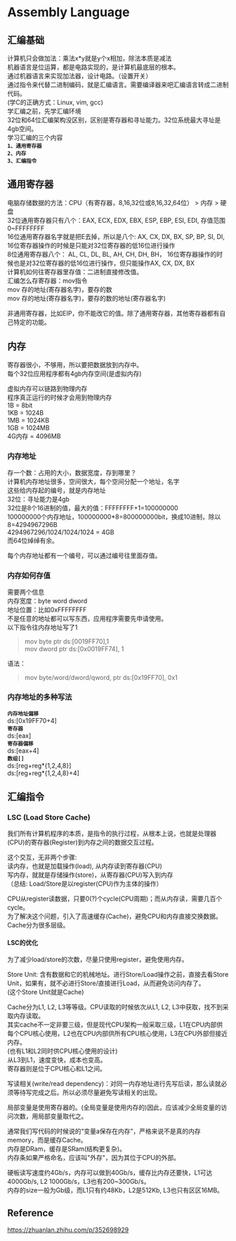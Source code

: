 # Assembly Language

## 汇编基础 
计算机只会做加法：乘法x*y就是y个x相加，除法本质是减法  
机器语言是位运算，都是电路实现的，是计算机最底层的根本。  
通过机器语言来实现加法器，设计电路。（设置开关）  
通过指令来代替二进制编码，就是汇编语言。需要编译器来吧汇编语言转成二进制代码。  
(学C的正确方式：Linux, vim, gcc)  
学汇编之前，先学汇编环境  
32位和64位汇编架构没区别，区别是寄存器和寻址能力。32位系统最大寻址是4gb空间。  
学习汇编的三个内容  
**`1、通用寄存器`**  
**`2、内存`**  
**`3、汇编指令`**  

## 通用寄存器
电脑存储数据的方法：CPU（有寄存器，8,16,32位或8,16,32,64位） > 内存 > 硬盘  
32位通用寄存器只有八个：EAX, ECX, EDX, EBX, ESP, EBP, ESI, EDI, 存值范围0~FFFFFFFF  
16位通用寄存器名字就是把E去掉，所以是八个: AX, CX, DX, BX, SP, BP, SI, DI, 16位寄存器操作的时候是只能对32位寄存器的低16位进行操作  
8位通用寄存器八个： AL, CL, DL, BL, AH, CH, DH, BH， 16位寄存器操作的时候也是对32位寄存器的低16位进行操作，但只能操作AX, CX, DX, BX  
计算机如何往寄存器里存值：二进制直接修改值。  
汇编怎么存寄存器：mov指令  
mov 存的地址(寄存器名字)，要存的数  
mov 存的地址(寄存器名字)，要存的数的地址(寄存器名字)  

非通用寄存器，比如EIP，你不能改它的值。除了通用寄存器，其他寄存器都有自己特定的功能。  

## 内存
寄存器很小，不够用，所以要把数据放到内存中。  
每个32位应用程序都有4gb内存空间(是虚拟内存)  

虚拟内存可以链路到物理内存  
程序真正运行的时候才会用到物理内存  
1B = 8bit  
1KB = 1024B  
1MB = 1024KB  
1GB = 1024MB  
4G内存 = 4096MB  

### 内存地址
存一个数：占用的大小，数据宽度，存到哪里？  
计算机内存地址很多，空间很大，每个空间分配一个地址，名字  
这些给内存起的编号，就是内存地址  
32位：寻址能力是4gb  
32位是8个16进制的值，最大的值：FFFFFFFF+1=100000000  
100000000个内存地址，100000000*8=800000000bit，换成10进制，除以8=4294967296B  
4294967296/1024/1024/1024 = 4GB  
而64位绰绰有余。  

每个内存地址都有一个编号，可以通过编号往里面存值。  

### 内存如何存值
需要两个信息  
内存宽度：byte word dword  
地址位置：比如0xFFFFFFFF  
不是任意的地址都可以写东西，应用程序需要先申请使用。  
以下指令往内存地址写了1  
> mov byte ptr ds:[0019FF70],1  
> mov dword ptr ds:[0x0019FF74], 1  

语法：  
> mov byte/word/dword/qword, ptr ds:[0x19FF70], 0x1  


### 内存地址的多种写法
**`内存地址偏移`**  
ds:[0x19FF70+4]  
**`寄存器`**  
ds:[eax]  
**`寄存器偏移`**  
ds:[eax+4]  
**`数组[]`**  
ds:[reg+reg*{1,2,4,8}]  
ds:[reg+reg*{1,2,4,8}+4]  


## 汇编指令
### LSC (Load Store Cache)
我们所有计算机程序的本质，是指令的执行过程，从根本上说，也就是处理器(CPU)的寄存器(Register)到内存之间的数据交互过程。  

这个交互，无非两个步骤:  
读内存，也就是加载操作(load), 从内存读到寄存器(CPU)  
写内存，就就是存储操作(store)，从寄存器(CPU)写入到内存  
（总结: Load/Store是以register(CPU)作为主体的操作）  

CPU从register读数据，只要0(?)个cycle(CPU周期)；而从内存读，需要几百个cycle。  
为了解决这个问题，引入了高速缓存(Cache)，避免CPU和内存直接交换数据。  
Cache分为很多层级。  

#### LSC的优化
为了减少load/store的次数，尽量只使用register，避免使用内存。  

Store Unit: 含有数据和它的机械地址。进行Store/Load操作之前，直接去看Store Unit，如果有，就不必进行Store/直接进行Load，从而避免访问内存了。  
(这个Store Unit就是Cache)  

Cache分为L1, L2, L3等等级。CPU读取的时候依次从L1, L2, L3中获取，找不到采取内存读取。  
其实cache不一定非要三级，但是现代CPU架构一般采取三级，L1在CPU内部供每个CPU核心使用，L2也在CPU内部供所有CPU核心使用，L3在CPU外部但接近内存。  
(也有L1和L2同时供CPU核心使用的设计)  
从L3到L1，速度变快，成本也变高。  
寄存器则是位于CPU核心和L1之间。  

写读相关(write/read dependency)：对同一内存地址进行先写后读，那么读就必须等待写完成之后。所以必须尽量避免写读相关的出现。  

局部变量是使用寄存器的。(全局变量是使用内存的)因此，应该减少全局变量的访问次数，用局部变量取代之。  

通常我们写代码的时候说的“变量a保存在内存”，严格来说不是真的内存memory，而是缓存Cache。  
内存是DRam，缓存是SRam(结构更复杂)。  
内存条如果严格命名，应该叫"外存"，因为其位于CPU的外部。  

硬板读写速度约4Gb/s，内存可以做到40Gb/s，缓存比内存还要快，L1可达4000Gb/s, L2 1000Gb/s，L3也有200~300Gb/s。  
内存的size一般为Gb级，而L1只有约48Kb，L2是512Kb, L3也只有区区16MB。  

## Reference
https://zhuanlan.zhihu.com/p/352698929  

